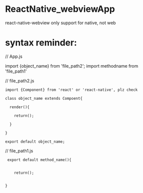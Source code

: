 # ReactNative_webviewApp
react-native-webview only support for native, not web

# syntax reminder:

// App.js

import {object_name} from 'file_path2';
import methodname from 'file_path1'


// file_path2.js

    import {Component} from 'react' or 'react-native', plz check

    class object_name extends Compoent{

      render(){

        return();

      }

    }
    
    export default object_name;
    
  
 // file_path1.js
 
     export default method_name(){


        return();


    }
    

 
 
 
